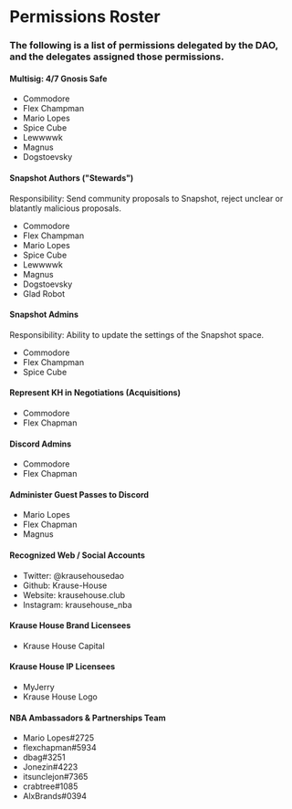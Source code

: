 # Permissions Roster

### The following is a list of permissions delegated by the DAO, and the delegates assigned those permissions.

#### Multisig: 4/7 Gnosis Safe

- Commodore
- Flex Champman
- Mario Lopes
- Spice Cube
- Lewwwwk
- Magnus
- Dogstoevsky

#### Snapshot Authors ("Stewards")

Responsibility: Send community proposals to Snapshot, reject unclear or blatantly malicious proposals.

- Commodore
- Flex Champman
- Mario Lopes
- Spice Cube
- Lewwwwk
- Magnus
- Dogstoevsky
- Glad Robot

#### Snapshot Admins

Responsibility: Ability to update the settings of the Snapshot space.

- Commodore
- Flex Champman
- Spice Cube

#### Represent KH in Negotiations (Acquisitions)

- Commodore
- Flex Chapman

#### Discord Admins

- Commodore
- Flex Chapman

#### Administer Guest Passes to Discord

- Mario Lopes
- Flex Chapman
- Magnus

#### Recognized Web / Social Accounts

- Twitter: @krausehousedao
- Github: Krause-House
- Website: krausehouse.club
- Instagram: krausehouse_nba

#### Krause House Brand Licensees

- Krause House Capital

#### Krause House IP Licensees

- MyJerry
- Krause House Logo

#### NBA Ambassadors & Partnerships Team

- Mario Lopes#2725
- flexchapman#5934
- dbag#3251
- Jonezin#4223
- itsunclejon#7365
- crabtree#1085
- AlxBrands#0394